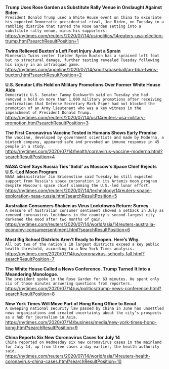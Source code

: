 **Trump Uses Rose Garden as Substitute Rally Venue in Onslaught Against Biden**\
`President Donald Trump used a White House event on China to excoriate his expected Democratic presidential rival, Joe Biden, on Tuesday in a rambling diatribe that turned the Rose Garden setting into a substitute rally venue, minus his supporters.`\
https://nytimes.com/reuters/2020/07/14/us/politics/14reuters-usa-election-trump.html?searchResultPosition=1

**Twins Relieved Buxton's Left Foot Injury Just a Sprain**\
`Minnesota Twins center fielder Byron Buxton has a sprained left foot but no structural damage, further testing revealed Tuesday following his injury in an intrasquad game.`\
https://nytimes.com/aponline/2020/07/14/sports/baseball/ap-bba-twins-buxton.html?searchResultPosition=2

**U.S. Senator Lifts Hold on Military Promotions Over Former White House Aide**\
`Democratic U.S. Senator Tammy Duckworth said on Tuesday she had removed a hold on more than 1,000 military promotions after receiving confirmation that Defense Secretary Mark Esper had not blocked the promotion of an Army lieutenant who was a key witness in the impeachment of President Donald Trump.`\
https://nytimes.com/reuters/2020/07/14/us/14reuters-usa-military-promotion.html?searchResultPosition=3

**The First Coronavirus Vaccine Tested in Humans Shows Early Promise**\
`The vaccine, developed by government scientists and made by Moderna, a biotech company, appeared safe and provoked an immune response in 45 people in a study.`\
https://nytimes.com/2020/07/14/health/cornavirus-vaccine-moderna.html?searchResultPosition=4

**NASA Chief Says Russia Ties 'Solid' as Moscow's Space Chief Rejects U.S.-Led Moon Program**\
`NASA administrator Jim Bridenstine said Tuesday he still expected support from Russia's space corporation in its Artemis moon program despite Moscow's space chief slamming the U.S.-led lunar effort.`\
https://nytimes.com/reuters/2020/07/14/technology/14reuters-space-exploration-nasa-russia.html?searchResultPosition=5

**Australian Consumers Shaken as Virus Lockdowns Return: Survey**\
`A measure of Australian consumer sentiment showed a setback in July as renewed coronavirus lockdowns in the country's second-largest city darkened the mood after two months of gain.`\
https://nytimes.com/reuters/2020/07/14/world/asia/14reuters-australia-economy-consumersentiment.html?searchResultPosition=6

**Most Big School Districts Aren’t Ready to Reopen. Here’s Why.**\
`All but two of the nation’s 10 largest districts exceed a key public health threshold, according to a New York Times analysis.`\
https://nytimes.com/2020/07/14/us/coronavirus-schools-fall.html?searchResultPosition=7

**The White House Called a News Conference. Trump Turned It Into a Meandering Monologue.**\
`The president spoke in the Rose Garden for 63 minutes. He spent only six of those minutes answering questions from reporters.`\
https://nytimes.com/2020/07/14/us/politics/trump-news-conference.html?searchResultPosition=8

**New York Times Will Move Part of Hong Kong Office to Seoul**\
`A sweeping national security law passed by China in June has unsettled news organizations and created uncertainty about the city’s prospects as a hub for journalism in Asia.`\
https://nytimes.com/2020/07/14/business/media/new-york-times-hong-kong.html?searchResultPosition=9

**China Reports Six New Coronavirus Cases for July 14**\
`China reported on Wednesday six new coronavirus cases in the mainland for July 14, up from three cases a day earlier, the health authority said.`\
https://nytimes.com/reuters/2020/07/14/world/asia/14reuters-health-coronavirus-china-cases.html?searchResultPosition=10

